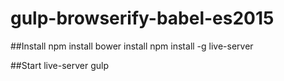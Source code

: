 # gulp-browserify-babel-es2015

##Install
npm install
bower install
npm install -g live-server

##Start
live-server
gulp
